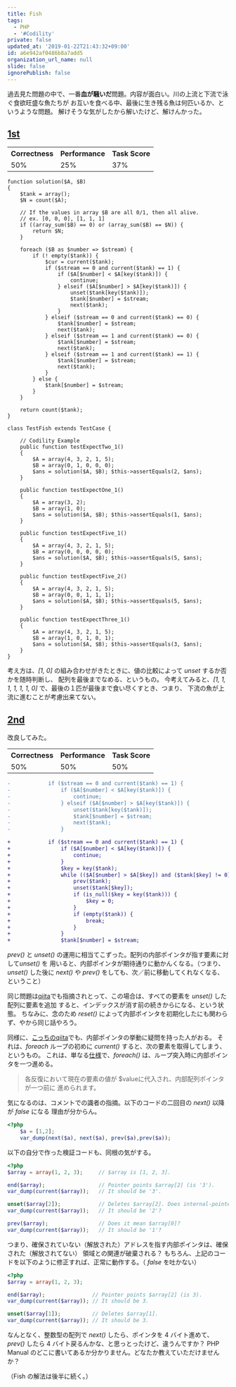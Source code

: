 ```yaml
---
title: Fish
tags:
  - PHP
  - '#Codility'
private: false
updated_at: '2019-01-22T21:43:32+09:00'
id: a6e942af0486b8a7add5
organization_url_name: null
slide: false
ignorePublish: false
---
```

過去見た問題の中で、一番**血が騒いだ**問題。内容が面白い。川の上流と下流で泳ぐ食欲旺盛な魚たちが
お互いを食べる中、最後に生き残る魚は何匹いるか、というような問題。
解けそうな気がしたから解いたけど、解けんかった。

## [1st][a]

<table>
    <tr><th>Correctness</th><th>Performance</th><th>Task Score</th></tr>
    <tr>
        <td>50%</td>
        <td>25%</td>
        <td>37%</td>
    </tr>
</table>

```php:Fish-1.php
function solution($A, $B)
{
    $tank = array();
    $N = count($A);

    // If the values in array $B are all 0/1, then all alive.
    // ex. [0, 0, 0], [1, 1, 1]
    if ((array_sum($B) == 0) or (array_sum($B) == $N)) {
        return $N;
    }

    foreach ($B as $number => $stream) {
        if (! empty($tank)) {
            $cur = current($tank);
            if ($stream == 0 and current($tank) == 1) {
                if ($A[$number] < $A[key($tank)]) {
                    continue;
                } elseif ($A[$number] > $A[key($tank)]) {
                    unset($tank[key($tank)]);
                    $tank[$number] = $stream;
                    next($tank);
                }
            } elseif ($stream == 0 and current($tank) == 0) {
                $tank[$number] = $stream;
                next($tank);
            } elseif ($stream == 1 and current($tank) == 0) {
                $tank[$number] = $stream;
                next($tank);
            } elseif ($stream == 1 and current($tank) == 1) {
                $tank[$number] = $stream;
                next($tank);
            }
        } else {
            $tank[$number] = $stream;
        }
    }

    return count($tank);
}
```

```php:TestFish-1.php
class TestFish extends TestCase {

    // Codility Example
    public function testExpectTwo_1()
    {
        $A = array(4, 3, 2, 1, 5);
        $B = array(0, 1, 0, 0, 0);
        $ans = solution($A, $B); $this->assertEquals(2, $ans);
    }

    public function testExpectOne_1()
    {
        $A = array(3, 2);
        $B = array(1, 0);
        $ans = solution($A, $B); $this->assertEquals(1, $ans);
    }

    public function testExpectFive_1()
    {
        $A = array(4, 3, 2, 1, 5);
        $B = array(0, 0, 0, 0, 0);
        $ans = solution($A, $B); $this->assertEquals(5, $ans);
    }

    public function testExpectFive_2()
    {
        $A = array(4, 3, 2, 1, 5);
        $B = array(0, 0, 1, 1, 1);
        $ans = solution($A, $B); $this->assertEquals(5, $ans);
    }

    public function testExpectThree_1()
    {
        $A = array(4, 3, 2, 1, 5);
        $B = array(1, 0, 1, 0, 1);
        $ans = solution($A, $B); $this->assertEquals(3, $ans);
    }
}
```

考え方は、*[1, 0]* の組み合わせがきたときに、値の比較によって *unset* するか否かを随時判断し、
配列を最後までなめる、というもの。
今考えてみると、*[1, 1, 1, 1, 1, 1, 0]* で、最後の１匹が最後まで食い尽くすとき、つまり、
下流の魚が上流に進むことが考慮出来てない。

## [2nd][b]

改良してみた。

<table>
    <tr><th>Correctness</th><th>Performance</th><th>Task Score</th></tr>
    <tr>
        <td>50%</td>
        <td>50%</td>
        <td>50%</td>
    </tr>
</table>

```diff
-            if ($stream == 0 and current($tank) == 1) {
-                if ($A[$number] < $A[key($tank)]) {
-                    continue;
-                } elseif ($A[$number] > $A[key($tank)]) {
-                    unset($tank[key($tank)]);
-                    $tank[$number] = $stream;
-                    next($tank);
-                }

+            if ($stream == 0 and current($tank) == 1) {
+                if ($A[$number] < $A[key($tank)]) {
+                    continue;
+                }
+                $key = key($tank);
+                while (($A[$number] > $A[$key]) and ($tank[$key] != 0)) {
+                    prev($tank);
+                    unset($tank[$key]);
+                    if (is_null($key = key($tank))) {
+                        $key = 0;
+                    }
+                    if (empty($tank)) {
+                        break;
+                    }
+                }
+                $tank[$number] = $stream;
```

*prev()* と *unset()* の運用に相当てこずった。配列の内部ポインタが指す要素に対して*unset()* を
用いると、内部ポインタが期待通りに動かんくなる。（つまり、*unset()* した後に *next()* や *prev()*
をしても、次／前に移動してくれなくなる、ということ）

同じ問題は[qiita][c]でも指摘されとって、この場合は、すべての要素を *unset()* した配列に要素を追加
すると、インデックスが消す前の続きからになる、という状態。
ちなみに、念のため *reset()* によって内部ポインタを初期化したにも関わらず、やから同じ話やろう。

同様に、[こっちのqiita][d]でも、内部ポインタの挙動に疑問を持った人がおる。
それは、*foreach* ループの初めに *current()* すると、次の要素を取得してしまう、というもの。
これは、単なる[仕様][e]で、*foreach()* は、ループ突入時に内部ポインタを一つ進める。

> 各反復において現在の要素の値が $valueに代入され、内部配列ポインタが一つ前に 進められます。

気になるのは、コメントでの識者の指摘。以下のコードの二回目の *next()* 以降が *false* になる
理由が分からん。

```php
<?php
    $a = [1,2];
    var_dump(next($a), next($a), prev($a),prev($a));
```

以下の自分で作った検証コードも、同根の気がする。

```php
<?php
$array = array(1, 2, 3);     // $array is [1, 2, 3].

end($array);                 // Pointer points $array[2] (is '3').
var_dump(current($array));   // It should be '3'.

unset($array[2]);            // Deletes $array[2]. Does internal-pointer move to $array[1]?
var_dump(current($array));   // It should be '2'?

prev($array);                // Does it mean $array[0]?
var_dump(current($array));   // It should be '1'?
```

つまり、確保されていない（解放された）アドレスを指す内部ポインタは、確保された（解放されてない）
領域との関連が破棄される？
もちろん、上記のコードを以下のように修正すれば、正常に動作する。（ *false* を吐かない）

```php
<?php
$array = array(1, 2, 3);

end($array);               // Pointer points $array[2] (is 3).
var_dump(current($array)); // It should be 3.

unset($array[1]);          // Deletes $array[1].
var_dump(current($array)); // It should be 3.
```

なんとなく、整数型の配列で *next()* したら、ポインタを 4 バイト進めて、*prev()* したら
4 バイト戻るんかな、と思っとったけど、違うんですか？
PHP Manual のどこに書いてあるか分かりません。どなたか教えていただけませんか？

（Fish の解法は後半に続く。）

<!-- 以下、参考 URL -->
[a]: https://app.codility.com/demo/results/trainingYZBN73-25U/
[b]: https://app.codility.com/demo/results/trainingNPWFGT-J7W/
[c]: https://qiita.com/imunew/items/a6e93fae80cfff9f2e1a
[d]: https://qiita.com/bootjp/items/9183010423e70ca0aca3
[e]: http://php.net/manual/ja/control-structures.foreach.php
